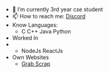 - 🔭 I’m currently 3rd year cse student
- 📫 How to reach me: [Discord](https://discord.gg/sXbFf5uz)
- Know Languages:
   - C C++ Java Python
- Worked In
- - NodeJs ReactJs 
- Own Websites
  - [Grab Scrap](https://grab-scrap.herokuapp.com/home)
